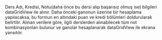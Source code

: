 
Ders Adı, Kredisi, Notu(daha önce bu dersi alıp başarısız olmuş ise) bilgileri dataGridView ile alınır.
Daha önceki ganonun üzerine bir hesaplama yapılacaksa, bu formun en altındaki puan ve kredi bölümleri doldurularak belirtilir.
Alınan verilere göre, ilgili derslerden alınabilecek tüm not kombinasyonları bulunur ve 
 ganolar hesaplanarak dataGridView ile ekrana yansıtılır.
